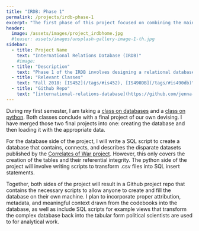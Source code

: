 ```yaml
---
title: "IRDB: Phase 1"
permalink: /projects/irdb-phase-1
excerpt: "The first phase of this project focused on combining the main CoW datasets into a relational database. I started this project during the Fall 2018 semester, and finished in Spring 2019."
header:
  image: /assets/images/project_irdbhome.jpg
  #teaser: assets/images/unsplash-gallery-image-1-th.jpg
sidebar:
  - title: Project Name
    text: "International Relations Database (IRDB)"
    #image:
  - title: "Description"
    text: "Phase 1 of the IRDB involves designing a relational database for the Correlates of War datasets and writing python scripts to transform the available datasets into SQL insert statements."
  - title: "Relevant Classes"
    text: "Fall 2018: [IS452](/tags/#is452), [IS490DB](/tags/#is490db)"
  - title: "Github Repo"
    text: "[international-relations-database](https://github.com/jenna-jordan/international-relations-database)"
---
```


During my first semester, I am taking a [class on databases](/blog/my-classes-for-fall-2018#is490db-introduction-to-databases)  and a [class on python](/blog/my-classes-for-fall-2018#is452-foundations-of-information-processing). Both classes conclude with a final project of our own devising. I have merged those two final projects into one: creating the database and then loading it with the appropriate data.

For the database side of the project, I will write a SQL script to create a database that contains, connects, and describes the disparate datasets published by the [Correlates of War project](http://www.correlatesofwar.org/). However, this only covers the creation of the tables and their referential integrity. The python side of the project will involve writing scripts to transform .csv files into SQL insert statements.

Together, both sides of the project will result in a Github project repo that contains the necessary scripts to allow anyone to create and fill the database on their own machine. I plan to incorporate proper attribution, metadata, and meaningful context drawn from the codebooks into the database, as well as include SQL scripts for example views that transform the complex database back into the tabular form political scientists are used to for analytical work.
